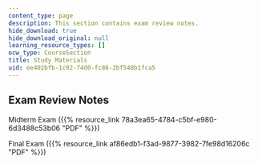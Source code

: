 ```yaml
---
content_type: page
description: This section contains exam review notes.
hide_download: true
hide_download_original: null
learning_resource_types: []
ocw_type: CourseSection
title: Study Materials
uid: ee402bfb-1c92-74d0-fc86-2bf548b1fca5
---
```


Exam Review Notes
-----------------

Midterm Exam ({{% resource_link 78a3ea65-4784-c5bf-e980-6d3488c53b06 "PDF" %}})

Final Exam ({{% resource_link af86edb1-f3ad-9877-3982-7fe98d16206c "PDF" %}})